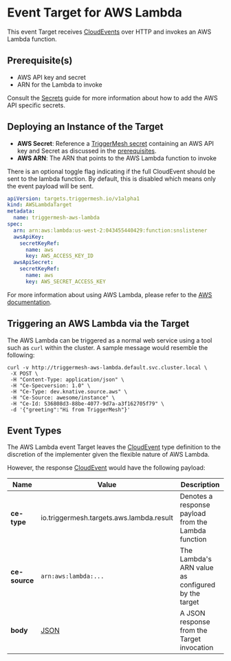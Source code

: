 # Event Target for AWS Lambda

This event Target receives [CloudEvents][ce] over HTTP and invokes an AWS Lambda function.

## Prerequisite(s)

- AWS API key and secret
- ARN for the Lambda to invoke

Consult the [Secrets](../guides/secrets.md) guide for more information about
how to add the AWS API specific secrets.

## Deploying an Instance of the Target

- **AWS Secret**: Reference a [TriggerMesh secret](../guides/secrets.md) containing an AWS API key and Secret as discussed in the [prerequisites](#prerequisites).
- **AWS ARN**: The ARN that points to the AWS Lambda function to invoke

There is an optional toggle flag indicating if the full CloudEvent should be sent
to the lambda function. By default, this is disabled which means only the event payload
will be sent.

```yaml
apiVersion: targets.triggermesh.io/v1alpha1
kind: AWSLambdaTarget
metadata:
  name: triggermesh-aws-lambda
spec:
  arn: arn:aws:lambda:us-west-2:043455440429:function:snslistener
  awsApiKey:
    secretKeyRef:
      name: aws
      key: AWS_ACCESS_KEY_ID
  awsApiSecret:
    secretKeyRef:
      name: aws
      key: AWS_SECRET_ACCESS_KEY
```
For more information about using AWS Lambda, please refer to the [AWS documentation][docs].

## Triggering an AWS Lambda via the Target

The AWS Lambda can be triggered as a normal web service using a
tool such as `curl` within the cluster.  A sample message would resemble the
following:

```console
curl -v http://triggermesh-aws-lambda.default.svc.cluster.local \
 -X POST \
 -H "Content-Type: application/json" \
 -H "Ce-Specversion: 1.0" \
 -H "Ce-Type: dev.knative.source.aws" \
 -H "Ce-Source: awesome/instance" \
 -H "Ce-Id: 536808d3-88be-4077-9d7a-a3f162705f79" \
 -d '{"greeting":"Hi from TriggerMesh"}'
```

## Event Types

The AWS Lambda event Target leaves the [CloudEvent][ce] type definition to the discretion of
the implementer given the flexible nature of AWS Lambda.

However, the response [CloudEvent][ce] would have the following payload:

| Name | Value | Description |
|---|---|---|
|**ce-type**|io.triggermesh.targets.aws.lambda.result|Denotes a response payload from the Lambda function|
|**ce-source**|`arn:aws:lambda:...`|The Lambda's ARN value as configured by the target|
|**body**|[JSON][ce-jsonformat]|A JSON response from the Target invocation|



[ce]: https://cloudevents.io/
[docs]: https://docs.aws.amazon.com/lambda/
[ce-jsonformat]: https://github.com/cloudevents/spec/blob/v1.0/json-format.md
